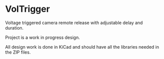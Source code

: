 # VolTrigger
Voltage triggered camera remote release with adjustable delay and duration.

Project is a work in progress design.

All design work is done in KiCad and should have all the libraries needed in the ZIP files.
